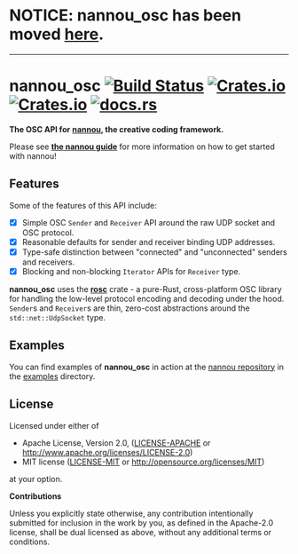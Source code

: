 # NOTICE: nannou_osc has been moved [here](https://github.com/nannou-org/nannou/tree/master/nannou_osc).

---

# nannou_osc [![Build Status](https://travis-ci.org/nannou-org/nannou_osc.svg?branch=master)](https://travis-ci.org/nannou-org/nannou_osc) [![Crates.io](https://img.shields.io/crates/v/nannou_osc.svg)](https://crates.io/crates/nannou_osc) [![Crates.io](https://img.shields.io/crates/l/nannou_osc.svg)](https://github.com/nannou-org/nannou_osc/blob/master/LICENSE-MIT) [![docs.rs](https://docs.rs/nannou_osc/badge.svg)](https://docs.rs/nannou_osc/)

**The OSC API for** [**nannou**](https://nannou.cc)**, the creative coding
framework.**

Please see [**the nannou guide**](https://guide.nannou.cc) for more information
on how to get started with nannou!

## Features

Some of the features of this API include:

- [x] Simple OSC `Sender` and `Receiver` API around the raw UDP socket and OSC
  protocol.
- [x] Reasonable defaults for sender and receiver binding UDP addresses.
- [x] Type-safe distinction between "connected" and "unconnected" senders and
  receivers.
- [x] Blocking and non-blocking `Iterator` APIs for `Receiver` type.

**nannou_osc** uses the [**rosc**](https://crates.io/crates/rosc) crate - a
pure-Rust, cross-platform OSC library for handling the low-level protocol
encoding and decoding under the hood. `Sender`s and `Receiver`s are thin,
zero-cost abstractions around the `std::net::UdpSocket` type.

## Examples

You can find examples of **nannou_osc** in action at the [nannou
repository](git@github.com:nannou-org/nannou.git) in the
[examples](https://github.com/nannou-org/nannou/tree/master/examples) directory.

## License

Licensed under either of

 * Apache License, Version 2.0, ([LICENSE-APACHE](LICENSE-APACHE) or http://www.apache.org/licenses/LICENSE-2.0)
 * MIT license ([LICENSE-MIT](LICENSE-MIT) or http://opensource.org/licenses/MIT)

at your option.

**Contributions**

Unless you explicitly state otherwise, any contribution intentionally submitted
for inclusion in the work by you, as defined in the Apache-2.0 license, shall be
dual licensed as above, without any additional terms or conditions.
